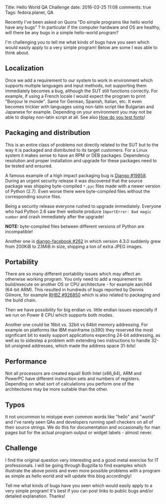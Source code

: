 Title: Hello World QA Challenge
date: 2016-03-25 11:08
comments: true
Tags: fedora.planet, QA

Recently I've been asked on Quora
"Do simple programs like hello world have any bugs" ? In particular if the
computer hardware and OS are healthy, will there be any bugs in a simple
hello-world program?

I'm challenging you to tell me what
kinds of bugs have you seen which would easily apply to a very simple program!
Below are some I was able to think about.


Localization
------------

Once we add a requirement to our system to work in environment which supports
multiple languages and input methods, not supporting them immediately becomes a bug,
although the SUT still functions correctly. For example, if using a French locale
I would expect the program to print "Bonjour le monde". Same for German, Spanish,
Italian, etc. It even becomes trickier with languages using non-latin script like
Bulgarian and Japanese for example. Depending on your environment you may not be
able to display non-latin script at all.
See also
[How do you test fonts]({filename}2014-03-17-how-do-you-test-thai-scalable-fonts.markdown)!

Packaging and distribution
--------------------------

This is an entire class of problems not directly related to the SUT but to the way
it is packaged and distributed to its target customers. For a Linux system it makes
sense to have an RPM or DEB packages. Dependency resolution and proper installation
and upgrade for these packages need to be tested and ensured.

A famous example of a high impact packaging bug is
[Django #19858](https://code.djangoproject.com/ticket/19858). During an urgent
security release it was discovered that the source package was shipping byte-compiled
`*.pyc` files made with a newer version of Python (2.7). Even worse there were
byte-compiled files without the corresponding source files.

Being a security release everyone
rushed to upgrade immediately. Everyone who had Python 2.6 saw their website
produce `ImportError: Bad magic number` and crash immediately after the upgrade!

**NOTE:** byte-compiled files between different versions of Python are
incompatible!

Another one is
[django-facebook #262](https://github.com/tschellenbach/Django-facebook/issues/262)
in which version 4.3.0 suddenly grew from 200KiB to 23MiB in size, shipping a ton
of extra JPEG images.

Portability
-----------

There are so many different portability issues which may affect an otherwise
working program. You only need to add a requirement to build/execute on another
OS or CPU architecture - for example aarch64 (64-bit ARM).
This resulted in hundreds of bugs
reported by Dennis Gilmore, for example
[RHBZ #926850](https://bugzilla.redhat.com/show_bug.cgi?id=926850) which is also related to
packaging and the build chain.

Then we have possibility for big endian vs. little endian issues especially if
we run on Power 8 CPU which supports both modes.

Another one could be 16bit vs. 32bit vs 64bit memory addressing. For example
on platforms like IBM mainframe (s390) they reserved the most significant bit
to easily support applications expecting 24-bit addressing, as well as to
sidestep a problem with extending two instructions to handle 32-bit unsigned
addresses, which made the address space 31-bits!

Performance
------------

Not all processors are created equal! Both Intel (x86_64), ARM and PowerPC
have different instruction sets and numbers of registers. Depending on what
sort of calculations you perform one of the architectures may be more suitable
than the other.


Typos
-----

It not uncommon to mistype even common words like
"hello" and "world" and I've rarely seen QAs and developers running spell
checkers on all of their source strings. We do this for documentation and
occasionally for man pages but for the actual program output or widget labels -
almost never.


Challenge
---------

I find the original question very interesting and a good metal exercise for
IT professionals. I will be going through Bugzilla
to find examples which illustrate the above points and even more possible problems
with a program as simple as hello world and will update this blog accordingly!

Tell me what kinds of bugs have you seen which would easily apply to a very simple program!
It's best if you can post links to public bugs and/or detailed explanation.
Thanks!
